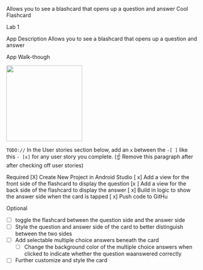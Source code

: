 Allows you to see a blashcard that opens up a question and answer
Cool Flashcard

Lab 1

App Description
Allows you to see a blashcard that opens up a question and answer

App Walk-though

<img src="https://recordit.co/BnacEjw8vl" width=200><br>

`TODO://` In the User stories section below, add an `x` between the `-[ ]` like this `- [x]` for any user story you complete. (☝️ Remove this paragraph after after checking off user stories)

Required
[X] Create New Project in Android Studio
[ x] Add a view for the front side of the flashcard to display the question
[x ] Add a view for the back side of the flashcard to display the answer
[ x] Build in logic to show the answer side when the card is tapped
[ x] Push code to GitHu

Optional
- [ ] toggle the flashcard between the question side and the answer side
- [ ] Style the question and answer side of the card to better distinguish between the two sides
- [ ] Add selectable multiple choice answers beneath the card
   - [ ] Change the background color of the multiple choice answers when clicked to indicate whether the question waanswered correctly
- [ ] Further customize and style the card
